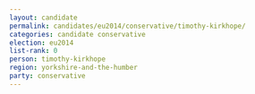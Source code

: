 ```yaml
---
layout: candidate
permalink: candidates/eu2014/conservative/timothy-kirkhope/
categories: candidate conservative
election: eu2014
list-rank: 0
person: timothy-kirkhope
region: yorkshire-and-the-humber
party: conservative
---
```

